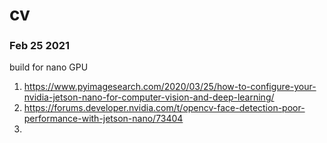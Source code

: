 # cv

### Feb 25 2021

build for nano GPU
1. https://www.pyimagesearch.com/2020/03/25/how-to-configure-your-nvidia-jetson-nano-for-computer-vision-and-deep-learning/
2. https://forums.developer.nvidia.com/t/opencv-face-detection-poor-performance-with-jetson-nano/73404
3. 
